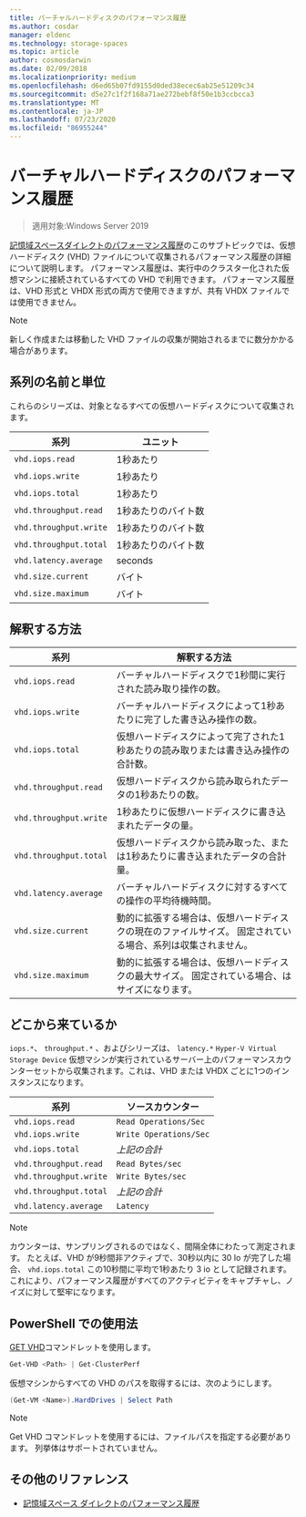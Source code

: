 ```yaml
---
title: バーチャルハードディスクのパフォーマンス履歴
ms.author: cosdar
manager: eldenc
ms.technology: storage-spaces
ms.topic: article
author: cosmosdarwin
ms.date: 02/09/2018
ms.localizationpriority: medium
ms.openlocfilehash: d6ed65b07fd9155d0ded38ecec6ab25e51209c34
ms.sourcegitcommit: d5e27c1f2f168a71ae272bebf8f50e1b3ccbcca3
ms.translationtype: MT
ms.contentlocale: ja-JP
ms.lasthandoff: 07/23/2020
ms.locfileid: "86955244"
---
```

# <a name="performance-history-for-virtual-hard-disks"></a>バーチャルハードディスクのパフォーマンス履歴

> 適用対象:Windows Server 2019

[記憶域スペースダイレクトのパフォーマンス履歴](performance-history.md)のこのサブトピックでは、仮想ハードディスク (VHD) ファイルについて収集されるパフォーマンス履歴の詳細について説明します。 パフォーマンス履歴は、実行中のクラスター化された仮想マシンに接続されているすべての VHD で利用できます。 パフォーマンス履歴は、VHD 形式と VHDX 形式の両方で使用できますが、共有 VHDX ファイルでは使用できません。

   > [!NOTE]
   > 新しく作成または移動した VHD ファイルの収集が開始されるまでに数分かかる場合があります。

## <a name="series-names-and-units"></a>系列の名前と単位

これらのシリーズは、対象となるすべての仮想ハードディスクについて収集されます。

| 系列                    | ユニット             |
|---------------------------|------------------|
| `vhd.iops.read`           | 1秒あたり       |
| `vhd.iops.write`          | 1秒あたり       |
| `vhd.iops.total`          | 1秒あたり       |
| `vhd.throughput.read`     | 1秒あたりのバイト数 |
| `vhd.throughput.write`    | 1秒あたりのバイト数 |
| `vhd.throughput.total`    | 1秒あたりのバイト数 |
| `vhd.latency.average`     | seconds          |
| `vhd.size.current`        | バイト            |
| `vhd.size.maximum`        | バイト            |

## <a name="how-to-interpret"></a>解釈する方法

| 系列                    | 解釈する方法                                                                                                 |
|---------------------------|------------------------------------------------------------------------------------------------------------------|
| `vhd.iops.read`           | バーチャルハードディスクで1秒間に実行された読み取り操作の数。                                         |
| `vhd.iops.write`          | バーチャルハードディスクによって1秒あたりに完了した書き込み操作の数。                                        |
| `vhd.iops.total`          | 仮想ハードディスクによって完了された1秒あたりの読み取りまたは書き込み操作の合計数。                          |
| `vhd.throughput.read`     | 仮想ハードディスクから読み取られたデータの1秒あたりの数。                                                     |
| `vhd.throughput.write`    | 1秒あたりに仮想ハードディスクに書き込まれたデータの量。                                                    |
| `vhd.throughput.total`    | 仮想ハードディスクから読み取った、または1秒あたりに書き込まれたデータの合計量。                                 |
| `vhd.latency.average`     | バーチャルハードディスクに対するすべての操作の平均待機時間。                                              |
| `vhd.size.current`        | 動的に拡張する場合は、仮想ハードディスクの現在のファイルサイズ。 固定されている場合、系列は収集されません。 |
| `vhd.size.maximum`        | 動的に拡張する場合は、仮想ハードディスクの最大サイズ。 固定されている場合、はサイズになります。                  |

## <a name="where-they-come-from"></a>どこから来ているか

`iops.*`、 `throughput.*` 、およびシリーズは、 `latency.*` `Hyper-V Virtual Storage Device` 仮想マシンが実行されているサーバー上のパフォーマンスカウンターセットから収集されます。これは、VHD または VHDX ごとに1つのインスタンスになります。

| 系列                    | ソースカウンター         |
|---------------------------|------------------------|
| `vhd.iops.read`           | `Read Operations/Sec`  |
| `vhd.iops.write`          | `Write Operations/Sec` |
| `vhd.iops.total`          | *上記の合計*     |
| `vhd.throughput.read`     | `Read Bytes/sec`       |
| `vhd.throughput.write`    | `Write Bytes/sec`      |
| `vhd.throughput.total`    | *上記の合計*     |
| `vhd.latency.average`     | `Latency`              |

   > [!NOTE]
   > カウンターは、サンプリングされるのではなく、間隔全体にわたって測定されます。 たとえば、VHD が9秒間非アクティブで、30秒以内に 30 Io が完了した場合、 `vhd.iops.total` この10秒間に平均で1秒あたり 3 io として記録されます。 これにより、パフォーマンス履歴がすべてのアクティビティをキャプチャし、ノイズに対して堅牢になります。

## <a name="usage-in-powershell"></a>PowerShell での使用法

[GET VHD](/powershell/module/hyper-v/get-vhd)コマンドレットを使用します。

```PowerShell
Get-VHD <Path> | Get-ClusterPerf
```

仮想マシンからすべての VHD のパスを取得するには、次のようにします。

```PowerShell
(Get-VM <Name>).HardDrives | Select Path
```

   > [!NOTE]
   > Get VHD コマンドレットを使用するには、ファイルパスを指定する必要があります。 列挙体はサポートされていません。

## <a name="additional-references"></a>その他のリファレンス

- [記憶域スペース ダイレクトのパフォーマンス履歴](performance-history.md)
